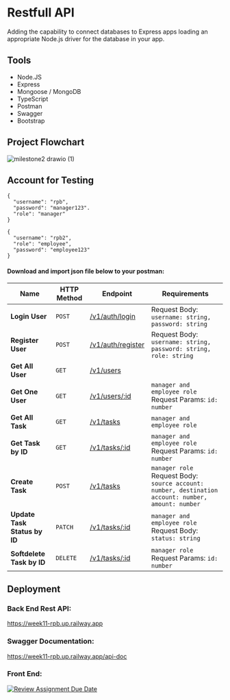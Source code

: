 # Restfull API
Adding the capability to connect databases to Express apps loading an appropriate Node.js driver for the database in your app.

## Tools
- Node.JS
- Express
- Mongoose / MongoDB
- TypeScript
- Postman
- Swagger
- Bootstrap

## Project Flowchart <br>
![milestone2 drawio (1)](https://github.com/RevoU-FSSE-2/week-11-RPrasetyoB/assets/129088807/0f662742-6e7f-450c-961a-6c3cd2248b47)

## Account for Testing
```
{
  "username": "rpb",
  "password": "manager123".
  "role": "manager" 
}
```
```
{
  "username": "rpb2",
  "role": "employee",
  "password": "employee123"  
}
```

#### Download and import json file below to your postman: <br>



| Name                                | HTTP Method | Endpoint                                                   | Requirements                                                                                                        |
| ----------------------------------- | ----------- | ---------------------------------------------------------- | ------------------------------------------------------------------------------------------------------------------- |
| **Login User**                      | `POST`      | [/v1/auth/login](https://week11-rpb.up.railway.app/)    | Request Body: `username: string, password: string`                                                                  |
| **Register User**                   | `POST`      | [/v1/auth/register](https://week11-rpb.up.railway.app/) | Request Body: `username: string, password: string, role: string`                                                    |
| **Get All User**                   | `GET`       | [/v1/users](https://week11-rpb.up.railway.app/)         |
| **Get One User**                   | `GET`       | [/v1/users/:id](https://week11-rpb.up.railway.app/)         | `manager and employee role`  Request Params: `id: number`  
| **Get All Task**               | `GET`       | [/v1/tasks](https://week11-rpb.up.railway.app/)     |  `manager and employee role`
| **Get Task by ID**             | `GET`       | [/v1/tasks/:id](https://week11-rpb.up.railway.app/)  | `manager and employee role`  Request Params: `id: number`                                                                                        |
| **Create Task**                 | `POST`      | [/v1/tasks](https://week11-rpb.up.railway.app/)      | `manager role` Request Body: `source account: number, destination account: number, amount: number`                                          |
| **Update Task Status by ID**    | `PATCH`     | [/v1/tasks/:id](https://week11-rpb.up.railway.app/)  | `manager and employee role`  Request Body: `status: string`                                                                                   |
| **Softdelete Task by ID**           | `DELETE`    | [/v1/tasks/:id](https://week11-rpb.up.railway.app/)  | `manager role`  Request Params: `id: number`                                                                                     |

## Deployment
### Back End Rest API: <br>
https://week11-rpb.up.railway.app

### Swagger Documentation: <br>
https://week11-rpb.up.railway.app/api-doc

### Front End: <br>




[![Review Assignment Due Date](https://classroom.github.com/assets/deadline-readme-button-24ddc0f5d75046c5622901739e7c5dd533143b0c8e959d652212380cedb1ea36.svg)](https://classroom.github.com/a/XqBuIcOG)
